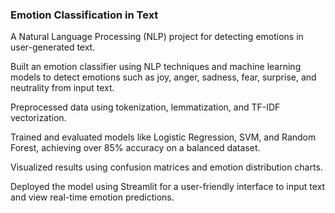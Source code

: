 ### Emotion Classification in Text
A Natural Language Processing (NLP) project for detecting emotions in user-generated text.

Built an emotion classifier using NLP techniques and machine learning models to detect emotions such as joy, anger, sadness, fear, surprise, and neutrality from input text.

Preprocessed data using tokenization, lemmatization, and TF-IDF vectorization.

Trained and evaluated models like Logistic Regression, SVM, and Random Forest, achieving over 85% accuracy on a balanced dataset.

Visualized results using confusion matrices and emotion distribution charts.

Deployed the model using Streamlit for a user-friendly interface to input text and view real-time emotion predictions.
